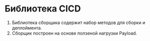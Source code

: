 # Библиотека CICD

1. Библиотека сборщика содержит набор методов для сборки и деплоймента.
0. Сборщик построен на основе ползеной нагрузки Payload.
